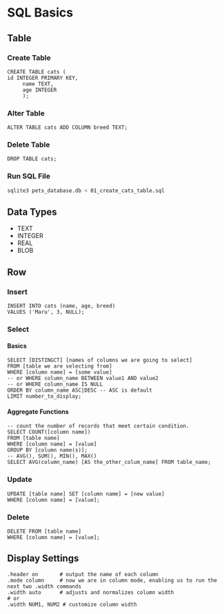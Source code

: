 # SQL Basics
## Table
### Create Table
```sqlite
CREATE TABLE cats (
id INTEGER PRIMARY KEY,
     name TEXT, 
     age INTEGER
     );
```

### Alter Table
```sqlite
ALTER TABLE cats ADD COLUMN breed TEXT;
```

### Delete Table
```sqlite
DROP TABLE cats;
```

### Run SQL File
```bash
sqlite3 pets_database.db < 01_create_cats_table.sql
```

## Data Types

- TEXT
- INTEGER
- REAL
- BLOB

## Row

### Insert
```sqlite
INSERT INTO cats (name, age, breed)
VALUES ('Maru', 3, NULL);
```

### Select
#### Basics
```sqlite
SELECT [DISTINGCT] [names of columns we are going to select]
FROM [table we are selecting from]
WHERE [column name] = [some value]
-- or WHERE column_name BETWEEN value1 AND value2
-- or WHERE column_name IS NULL
ORDER BY column_name ASC|DESC -- ASC is default
LIMIT number_to_display;
```
#### Aggregate Functions
```sqlite
-- count the number of records that meet certain condition.
SELECT COUNT([column name])
FROM [table name]
WHERE [column name] = [value]
GROUP BY [column name(s)];
-- AVG(), SUM(), MIN(), MAX()
SELECT AVG(column_name) [AS the_other_colum_name] FROM table_name;

```

### Update
```sqlite
UPDATE [table name] SET [column name] = [new value]
WHERE [column name] = [value];
```

### Delete
```sqlite
DELETE FROM [table name]
WHERE [column name] = [value];
```

## Display Settings
```sqlite
.header on       # output the name of each column
.mode column     # now we are in column mode, enabling us to run the next two .width commands
.width auto      # adjusts and normalizes column width
# or
.width NUM1, NUM2 # customize column width
```